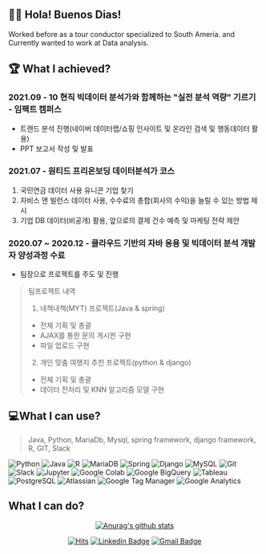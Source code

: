 ## 🙋‍♂️ Hola! Buenos Dias! <br>

Worked before as a tour conductor specialized to South Ameria.
and Currently wanted to work at Data analysis.

## 🏆 What I achieved?


### 2021.09 - 10 현직 빅데이터 분석가와 함께하는 "실전 분석 역량" 기르기 - 임팩트 캠퍼스
- 트렌드 분석 진행(네이버 데이터랩/쇼핑 인사이트 및 온라인 검색 및 행동데이터 활용)
- PPT 보고서 작성 및 발표


### 2021.07 - 원티드 프리온보딩 데이터분석가 코스
1. 국민연금 데이터 사용 유니콘 기업 찾기
2. 자비스 앤 빌런스 데이터 사용, 수수료의 총합(회사의 수익)을 늘릴 수 있는 방법 제시
3. 기업 DB 데이터(비공개) 활용, 앞으로의 결제 건수 예측 및 마케팅 전략 제안

### 2020.07 ~ 2020.12 - 클라우드 기반의 자바 응용 및 빅데이터 분석 개발자 양성과정 수료
- 팀장으로 프로젝트를 주도 및 진행
> 팀프로젝트 내역
>  1. 네책내책(MYT) 프로젝트(Java & spring)
>   - 전체 기획 및 총괄
>   - AJAX를 통한 문의 게시판 구현
>   - 파일 업로드 구현
>  2. 개인 맞춤 여행지 추천 프로젝트(python & django)
>   - 전체 기획 및 총괄
>   - 데이터 전처리 및 KNN 알고리즘 모델 구현
>  



## 💻What I can use?

> Java, Python, MariaDb, Mysql, spring framework, django framework, R, GIT, Slack

<img alt="Python" src ="https://img.shields.io/badge/Python-3776AB.svg?&style=flat-square&logo=Python&logoColor=white"/> <img alt="Java" src ="https://img.shields.io/badge/Java-007396.svg?&style=flat-square&logo=Java&logoColor=white"/> <img alt="R" src ="https://img.shields.io/badge/R-276DC3.svg?&style=flat-square&logo=R&logoColor=white"/> <img alt="MariaDB" src ="https://img.shields.io/badge/MariaDB-003545.svg?&style=flat-square&logo=MariaDB&logoColor=white"/> <img alt="Spring" src ="https://img.shields.io/badge/Spring-6DB33F.svg?&style=flat-square&logo=Spring&logoColor=white"/> <img alt="Django" src ="https://img.shields.io/badge/Django-092E20.svg?&style=flat-square&logo=Django&logoColor=white"/> <img alt="MySQL" src ="https://img.shields.io/badge/MySQL-4479A1.svg?&style=flat-square&logo=MySQL&logoColor=white"/> <img alt="Git" src ="https://img.shields.io/badge/Git-F05032.svg?&style=flat-square&logo=Git&logoColor=white"/> <img alt="Slack" src ="https://img.shields.io/badge/Slack-4A154B.svg?&style=flat-square&logo=Slack&logoColor=white"/> <img alt="Jupyter" src ="https://img.shields.io/badge/Jupyter-F37626.svg?&style=flat-square&logo=Jupyter&logoColor=white"/> <img alt="Google Colab" src ="https://img.shields.io/badge/Google Colab-F9AB00.svg?&style=flat-square&logo=Google Colab&logoColor=white"/> <img alt="Google BigQuery" src ="https://img.shields.io/badge/Google BigQuery-669DF6.svg?&style=flat-square&logo=Google BigQuery&logoColor=white"/> <img alt="Tableau" src ="https://img.shields.io/badge/Tableau-E97627.svg?&style=flat-square&logo=Tableau&logoColor=white"/> <img alt="PostgreSQL" src ="https://img.shields.io/badge/PostgreSQL-4169E1.svg?&style=flat-square&logo=PostgreSQL&logoColor=white"/> <img alt="Atlassian" src ="https://img.shields.io/badge/Atlassian-0052CC.svg?&style=flat-square&logo=Atlassian&logoColor=white"/> <img alt="Google Tag Manager" src ="https://img.shields.io/badge/Google Tag Manager-246FDB.svg?&style=flat-square&logo=Google Tag Manager&logoColor=white"/> <img alt="Google Analytics" src ="https://img.shields.io/badge/Google Analytics-E37400.svg?&style=flat-square&logo=Google Analytics&logoColor=white"/>

## What I can do?
<div align=center>
  
[![Anurag's github stats](https://github-readme-stats.vercel.app/api?username=Leo-hw)](https://github.com/anuraghazra/github-readme-stats)


[![Hits](https://hits.seeyoufarm.com/api/count/incr/badge.svg?url=https%3A%2F%2Fgithub.com%2Fzzsza)](https://hits.seeyoufarm.com) 
[![Linkedin Badge](https://img.shields.io/badge/-LinkedIn-blue?style=flat-square&logo=Linkedin&logoColor=white&link=https://www.linkedin.com/in/bonghwan-lee-bba315b1/)](https://www.linkedin.com/in/bonghwan-lee-bba315b1/)
[![Gmail Badge](https://img.shields.io/badge/Gmail-d14836?style=flat-square&logo=Gmail&logoColor=white&link=mailto:lbh6314@gmail.com)](mailto:lbh6314@gmail.com)
  


  </div>
